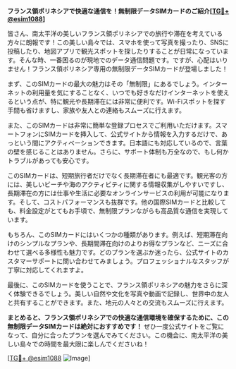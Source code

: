 **フランス領ポリネシアで快適な通信を！無制限データSIMカードのご紹介[[TG💪+ @esim1088](https://t.me/s/esim1088)]**

皆さん、南太平洋の美しいフランス領ポリネシアでの旅行や滞在を考えている方々に朗報です！この美しい島々では、スマホを使って写真を撮ったり、SNSに投稿したり、地図アプリで観光スポットを探したりすることが日常になっています。そんな時、一番困るのが現地でのデータ通信問題です。ですが、心配はいりません！フランス領ポリネシア専用の無制限データSIMカードが登場しました！

まず、このSIMカードの最大の魅力はその「無制限」にあるでしょう。インターネットの利用量を気にすることなく、いつでも好きなだけインターネットを使えるという点が、特に観光や長期滞在には非常に便利です。Wi-Fiスポットを探す手間も省けますし、家族や友人との連絡もスムーズに行えます。

また、このSIMカードは非常に簡単な登録プロセスでご利用いただけます。スマートフォンにSIMカードを挿入して、公式サイトから情報を入力するだけで、あっという間にアクティベーションできます。日本語にも対応しているので、言葉の壁を感じることはありません。さらに、サポート体制も万全なので、もし何かトラブルがあっても安心です。

このSIMカードは、短期旅行者だけでなく長期滞在者にも最適です。観光客の方には、美しいビーチや海のアクティビティに関する情報収集がしやすいですし、長期滞在の方には仕事や生活に必要なオンラインサービスの利用が可能になります。そして、コストパフォーマンスも抜群です。他の国際SIMカードと比較しても、料金設定がとてもお手頃で、無制限プランながらも高品質な通信を実現しています。

もちろん、このSIMカードにはいくつかの種類があります。例えば、短期滞在向けのシンプルなプランや、長期間滞在向けのよりお得なプランなど、ニーズに合わせて選べる多様性も魅力です。どのプランを選ぶか迷ったら、公式サイトのカスタマーサポートに問い合わせてみましょう。プロフェッショナルなスタッフが丁寧に対応してくれますよ。

最後に、このSIMカードを使うことで、フランス領ポリネシアの魅力をさらに深く体験できるでしょう。美しい自然や文化を写真や動画で記録し、世界中の友人と共有することができます。また、地元の人々との交流もスムーズに行えます。

**まとめると、フランス領ポリネシアでの快適な通信環境を確保するために、この無制限データSIMカードは絶対におすすめです！** ぜひ一度公式サイトをご覧になって、自分に合ったプランを選んでみてください。この機会に、南太平洋の美しい島々での時間を最大限に楽しんでくださいね！

[[TG💪+ @esim1088](https://t.me/s/esim1088) ![Image](https://i.postimg.cc/Y0z9fWf4/image.png)]